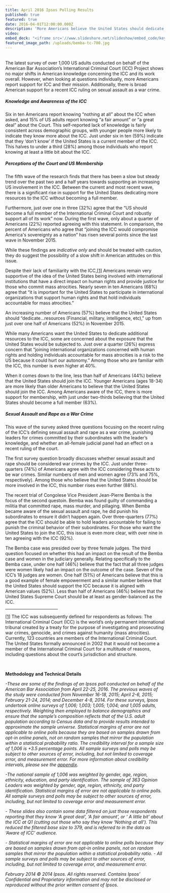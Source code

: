 ```yaml
---
title: April 2016 Ipsos Polling Results
published: true
featured: true
date: 2016-04-01T12:00:00.000Z
description: 'More Americans believe the United States should dedicate resources to the International Criminal Court (ICC), with broad public support for defining sexual violence as a war crime.'
video:
embed_deck: "<iframe src='//www.slideshare.net/slideshow/embed_code/key/A9ytFtUVUqiUOu' width='595' height='485' frameborder='0' marginwidth='0' marginheight='0' scrolling='no' style='border:1px solid #CCC; border-width:1px; margin-bottom:5px; max-width: 100%;' allowfullscreen=''></iframe>"
featured_image_path: /uploads/bemba-tc-700.jpg
---
```



<div><p><br />The latest survey of over 1,000 US adults conducted on behalf of the American Bar Association&rsquo;s International Criminal Court (ICC) Project shows no major shifts in American knowledge concerning the ICC and its work overall. However, when looking at questions individually, more Americans report support for ICC and their mission. Additionally, there is broad American support for a recent ICC ruling on sexual assault as a war crime.</p><h5 class="present-before-paste"><em>Knowledge and Awareness of the ICC</em></h5><p>Six in ten Americans report knowing &ldquo;nothing at all&rdquo; about the ICC when asked, and 15% of US adults report knowing &ldquo;a fair amount&rdquo; or &ldquo;a great deal&rdquo; about the Court. This self-reported lack of knowledge is fairly consistent across demographic groups, with younger people more likely to indicate they know more about the ICC. Just under six in ten (59%) indicate that they &lsquo;don&rsquo;t know&rsquo; if the United States is a current member of the ICC. This halves to under a third (28%) among those individuals who report knowing at least a little bit about the ICC.</p><h5 class="present-before-paste"><em>Perceptions of the Court and US Membership</em></h5><p>The fifth wave of the research finds that there has been a slow but steady trend over the past two and a half years towards supporting an increasing US involvement in the ICC. Between the current and most recent wave, there is a significant rise in support for the United States dedicating more resources to the ICC without becoming a full member.</p><p>Furthermore, just over one in three (32%) agree that the &ldquo;US should become a full member of the International Criminal Court and robustly support all of its work&rdquo; now. During the first wave, only about a quarter of Americans (22%) reported agreeing with this statement. In comparison, the percent of Americans who agree that &ldquo;joining the ICC would compromise America's sovereignty as a nation&rdquo; has risen several points since the last wave in November 2015.</p><p>While these findings are <em>indicative only</em> and should be treated with caution, they do suggest the possibility of a slow shift in American attitudes on this issue.</p><p>Despite their lack of familiarity with the ICC,<a title="" href="#_ftn1" name="_ftnref1">[1]</a> Americans remain very supportive of the idea of the United States being involved with international institutions that have a direct impact on human rights and provide justice for those who commit mass atrocities. Nearly seven in ten Americans (68%) agree that &ldquo;it is important for the United States to participate in international organizations that support human rights and that hold individuals accountable for mass atrocities.&rdquo;</p><p>An increasing number of Americans (57%) believe that the United States should &ldquo;dedicate&hellip;resources (Financial, military, intelligence, etc)," up from just over one half of Americans (52%) in November 2015.</p><p>While many Americans want the United States to dedicate additional resources to the ICC, some are concerned about the exposure that the United States would be subjected to. Just over a quarter (26%) express concern that &ldquo;joining international organizations concerned with human rights and holding individuals accountable for mass atrocities is a risk to the US because it could hurt our autonomy.&rdquo; Among those who are familiar with the ICC, this number is even higher at 40%.</p><p>When it comes down to the line, less than half of Americans (44%) believe that the United States should join the ICC. Younger Americans (ages 18-34) are more likely than older Americans to believe that the United States should join the ICC. Among Americans aware of the ICC, there is more support for membership, with just under two-thirds believing that the United States should become a full member (63%).</p><em></em><h5 class="present-before-paste"><em>Sexual Assault and Rape as a War Crime</em></h5><p>This wave of the survey asked three questions focusing on the recent ruling of the ICC&rsquo;s defining sexual assault and rape as a war crime, punishing leaders for crimes committed by their subordinates with the leader&rsquo;s knowledge, and whether an all-female judicial panel had an effect on a recent ruling of the court.</p><p>The first survey question broadly discusses whether sexual assault and rape should be considered war crimes by the ICC. Just under three-quarters (74%) of Americans agree with the ICC considering these acts to be war crimes. Similar numbers of men and women agree (73% and 75%, respectively). Among those who believe that the United States should be more involved in the ICC, this number rises even further (88%).</p><p>The recent trial of Congolese Vice President Jean-Pierre Bemba is the focus of the second questoin. Bemba was found guilty of commanding a militia that committed rape, mass murder, and pillaging. When Bemba became aware of the sexual assault and rape, he did punish his subordinates to ensure it didn&rsquo;t happen again. Over three-quarters (77%) agree that the ICC should be able to hold leaders accountable for failing to punish the criminal behavior of their subordinates. For those who want the United States to join the ICC, this issue is even more clear, with over nine in ten agreeing with the ICC (92%).</p><p>The Bemba case was presided over by three female judges. The third question focused on whether this had an impact on the result of the Bemba case and women in the judiciary generally. Relating specifically to the Bemba case, under one half (46%) believe that the fact that all three judges were women likely had an impact on the outcome of the case. Seven of the ICC&rsquo;s 18 judges are women. One half (51%) of Americans believe that this is a good example of female empowerment and a similar number believe that the United States should support the ICC because it is aligned with American values (52%). Less than half of Americans (46%) believe that the United States Supreme Court should be at least as gender-balanced as the ICC.</p><div><hr align="left" size="1" width="33%" /><div id="ftn1"><p><a title="" href="#_ftnref1" name="_ftn1">[1]</a> The ICC was subsequently defined for respondents as follows: The International Criminal Court (ICC) is the world&rsquo;s only permanent international tribunal created by a treaty for the purpose of investigating and prosecuting war crimes, genocide, and crimes against humanity (mass atrocities). Currently, 123 countries are members of the International Criminal Court. The United States formally announced in 2002 that it would not become a member of the International Criminal Court for a multitude of reasons, including questions about the court&rsquo;s jurisdiction and structure.</p><div>&nbsp;</div><p><strong>Methodology and Technical Details</strong></p><p><em>-These are some of the findings of an Ipsos poll conducted on behalf of the American Bar Association from April 22-25, 2016. The previous waves of the study were conducted from November 16-18, 2015; April 2-6, 2015; February 21-24, 2014; and December 4-8, 2014. For these surveys, Ipsos undertook online surveys of 1,006; 1,003; 1,005; 1,004; and 1,005 adults, respectively. Weighting then employed to balance demographics and ensure that the sample&rsquo;s composition reflects that of the U.S. adult population according to Census data and to provide results intended to approximate the sample universe. Statistical margins of error are not applicable to online polls because they are based on samples drawn from opt-in online panels, not on random samples that mirror the population within a statistical probability ratio. The credibility interval for a sample size of 1,006 is +3.5 percentage points. All sample surveys and polls may be subject to other sources of error, including, but not limited to coverage error, and measurement error. For more information about credibility intervals, please see the <a href="https://www.international-criminal-justice-today.org/ipsos-appendix/">appendix</a>.</em></p><p><em>-The national sample of 1,006 was weighted by gender, age, region, ethnicity, education, and party identification. The sample of 363 Opinion Leaders was weighted by gender, age, region, ethnicity, and party identification. Statistical margins of error are not applicable to online polls. All sample surveys and polls may be subject to other sources of error, including, but not limited to coverage error and measurement error.</em></p><p><em>- These slides also contain some data filtered on just those respondents reporting that they know &lsquo;A great deal&rsquo;, &lsquo;A fair amount&rsquo;, or &lsquo; A little bit&rsquo; about the ICC at Q1 (cutting out those who say they know &lsquo;Nothing at all&rsquo;). This reduced the filtered base size to 379, and is referred to in the data as &lsquo;Aware of ICC&rsquo; audience.</em></p><p><em>- Statistical margins of error are not applicable to online polls because they are based on samples drawn from opt-in online panels, not on random samples that mirror the population within a statistical probability ratio. - All sample surveys and polls may be subject to other sources of error, including, but not limited to coverage error, and measurement error.</em></p><p><em>February 2014 &copy; 2014 Ipsos. All rights reserved. Contains Ipsos&rsquo; Confidential and Proprietary information and may not be disclosed or reproduced without the prior written consent of Ipsos.</em></p></div></div></div>